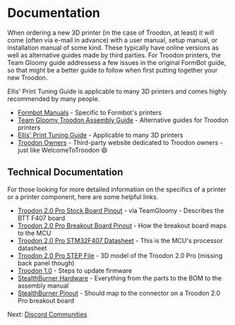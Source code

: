 # Documentation
When ordering a new 3D printer (in the case of Troodon, at least) it will come (often via e-mail in advance) with a user manual, setup manual, or installation manual of some kind. These typically have online versions as well as alternative guides made by third parties. For Troodon printers, the Team Gloomy guide addressess a few issues in the original FormBot guide, so that might be a better guide to follow when first putting together your new Troodon. 

Ellis' Print Tuning Guide is applicable to many 3D printers and comes highly recommended by many people.

- [Formbot Manuals](https://www.formbot3d.com/pages/user-manual-53) - Specific to Formbot's printers
- [Team Gloomy Troodon Assembly Guide](https://teamgloomy.github.io/troodon_v2_assembly.html) - Alternative guides for Troodon printers
- [Ellis' Print Tuning Guide](https://ellis3dp.com/Print-Tuning-Guide/) - Applicable to many 3D printers
- [Troodon Owners](https://www.troodonowners.com/) - Third-party website dedicated to Troodon owners - just like WelcomeToTroodon 😄
  
## Technical Documentation
For those looking for more detailed information on the specifics of a printer or a printer component, here are some helpful links.

- [Troodon 2.0 Pro Stock Board Pinout](https://teamgloomy.github.io/troodon_v2_pins.html) - via TeamGloomy - Describes the BTT F407 board
- [Troodon 2.0 Pro Breakout Board Pinout](https://www.reddit.com/r/Troodon/comments/11u8lno/troodon_20_documentation/) - How the breakout board maps to the MCU
- [Troodon 2.0 Pro STM32F407 Datasheet](https://semiconductors.es/datasheet/STM32F407.html) - This is the MCU's processor datasheet
- [Troodon 2.0 Pro STEP File](https://www.500foods.com/Troodon/Troodon20Pro350mm.zip) - 3D model of the Troodon 2.0 Pro (missing back panel though)
- [Troodon 1.0](https://web.archive.org/web/20220606141317/https://duet3d.dozuki.com/Wiki/Installing_and_Updating_Firmware#Section_Fallback_procedure_Num_1) - Steps to update firmware
- [StealthBurner Hardware](https://vorondesign.com/voron_stealthburner) - Everything from the parts to the BOM to the assembly manual
- [StealthBurner Pinout](https://wiki.kb-3d.com/en/home/linneo/voron/PCBs/Stealthburner_Two_Piece_PCB) - Should map to the connector on a Troodon 2.0 Pro breakout board 
  
Next: [Discord Communities](https://github.com/500Foods/WelcomeToTroodon/blob/main/docs/level_0/discord.md)

